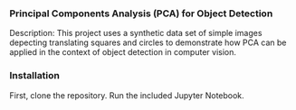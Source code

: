 ### Principal Components Analysis (PCA) for Object Detection

Description: This project uses a synthetic data set of simple images 
depecting translating squares and circles to demonstrate how PCA can 
be applied in the context of object detection in computer vision. 

### Installation

First, clone the repository. Run the included Jupyter Notebook.

